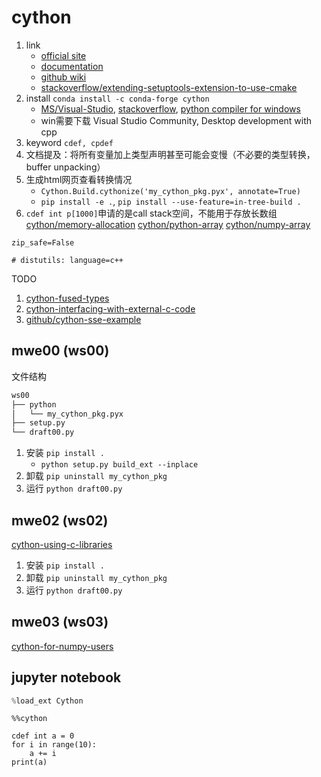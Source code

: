 # cython

1. link
   * [official site](https://cython.org/)
   * [documentation](https://cython.readthedocs.io/en/latest/)
   * [github wiki](https://github.com/cython/cython/wiki)
   * [stackoverflow/extending-setuptools-extension-to-use-cmake](https://stackoverflow.com/a/48015772)
2. install `conda install -c conda-forge cython`
   * [MS/Visual-Studio](https://visualstudio.microsoft.com/visual-cpp-build-tools/), [stackoverflow](https://stackoverflow.com/a/67033876), [python compiler for windows](https://blogs.msdn.microsoft.com/pythonengineering/2016/04/11/unable-to-find-vcvarsall-bat/)
   * win需要下载 Visual Studio Community, Desktop development with cpp
3. keyword `cdef, cpdef`
4. 文档提及：将所有变量加上类型声明甚至可能会变慢（不必要的类型转换，buffer unpacking）
5. 生成html网页查看转换情况
   * `Cython.Build.cythonize('my_cython_pkg.pyx', annotate=True)`
   * `pip install -e .`, `pip install --use-feature=in-tree-build .`
6. `cdef int p[1000]`申请的是call stack空间，不能用于存放长数组 [cython/memory-allocation](https://cython.readthedocs.io/en/latest/src/tutorial/memory_allocation.html#memory-allocation) [cython/python-array](https://cython.readthedocs.io/en/latest/src/tutorial/array.html#array-array) [cython/numpy-array](https://cython.readthedocs.io/en/latest/src/userguide/memoryviews.html#memoryviews)

`zip_safe=False`

`# distutils: language=c++`

TODO

1. [cython-fused-types](https://cython.readthedocs.io/en/latest/src/userguide/fusedtypes.html)
2. [cython-interfacing-with-external-c-code](https://cython.readthedocs.io/en/latest/src/userguide/external_C_code.html)
3. [github/cython-sse-example](https://github.com/Technologicat/cython-sse-example)

## mwe00 (ws00)

文件结构

```bash
ws00
├── python
│   └── my_cython_pkg.pyx
├── setup.py
└── draft00.py
```

1. 安装 `pip install .`
   * `python setup.py build_ext --inplace`
2. 卸载 `pip uninstall my_cython_pkg`
3. 运行 `python draft00.py`

## mwe02 (ws02)

[cython-using-c-libraries](https://cython.readthedocs.io/en/latest/src/tutorial/clibraries.html)

1. 安装 `pip install .`
2. 卸载 `pip uninstall my_cython_pkg`
3. 运行 `python draft00.py`

## mwe03 (ws03)

[cython-for-numpy-users](https://cython.readthedocs.io/en/latest/src/userguide/numpy_tutorial.html)

## jupyter notebook

```Python
%load_ext Cython
```

```cython
%%cython

cdef int a = 0
for i in range(10):
    a += i
print(a)
```
